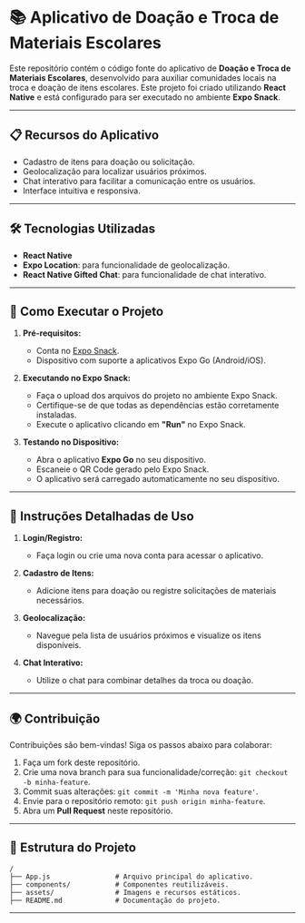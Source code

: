 # 📚 Aplicativo de Doação e Troca de Materiais Escolares

Este repositório contém o código fonte do aplicativo de **Doação e Troca de Materiais Escolares**, desenvolvido para auxiliar comunidades locais na troca e doação de itens escolares. Este projeto foi criado utilizando **React Native** e está configurado para ser executado no ambiente **Expo Snack**.

---

## 📋 **Recursos do Aplicativo**

- Cadastro de itens para doação ou solicitação.
- Geolocalização para localizar usuários próximos.
- Chat interativo para facilitar a comunicação entre os usuários.
- Interface intuitiva e responsiva.

---

## 🛠 **Tecnologias Utilizadas**

- **React Native**
- **Expo Location**: para funcionalidade de geolocalização.
- **React Native Gifted Chat**: para funcionalidade de chat interativo.

---

## 🚀 **Como Executar o Projeto**

1. **Pré-requisitos:**
   - Conta no [Expo Snack](https://snack.expo.dev/).
   - Dispositivo com suporte a aplicativos Expo Go (Android/iOS).

2. **Executando no Expo Snack:**
   - Faça o upload dos arquivos do projeto no ambiente Expo Snack.
   - Certifique-se de que todas as dependências estão corretamente instaladas.
   - Execute o aplicativo clicando em **"Run"** no Expo Snack.

3. **Testando no Dispositivo:**
   - Abra o aplicativo **Expo Go** no seu dispositivo.
   - Escaneie o QR Code gerado pelo Expo Snack.
   - O aplicativo será carregado automaticamente no seu dispositivo.

---

## 📖 **Instruções Detalhadas de Uso**

1. **Login/Registro:**
   - Faça login ou crie uma nova conta para acessar o aplicativo.

2. **Cadastro de Itens:**
   - Adicione itens para doação ou registre solicitações de materiais necessários.

3. **Geolocalização:**
   - Navegue pela lista de usuários próximos e visualize os itens disponíveis.

4. **Chat Interativo:**
   - Utilize o chat para combinar detalhes da troca ou doação.

---

## 🌍 **Contribuição**

Contribuições são bem-vindas! Siga os passos abaixo para colaborar:

1. Faça um fork deste repositório.
2. Crie uma nova branch para sua funcionalidade/correção: `git checkout -b minha-feature`.
3. Commit suas alterações: `git commit -m 'Minha nova feature'`.
4. Envie para o repositório remoto: `git push origin minha-feature`.
5. Abra um **Pull Request** neste repositório.

---

## 📂 **Estrutura do Projeto**

```plaintext
/
├── App.js                # Arquivo principal do aplicativo.
├── components/           # Componentes reutilizáveis.
├── assets/               # Imagens e recursos estáticos.
├── README.md             # Documentação do projeto.
```

---
